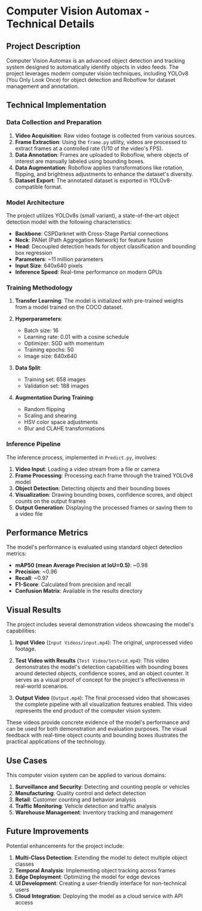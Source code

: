 # Computer Vision Automax - Technical Details

## Project Description

Computer Vision Automax is an advanced object detection and tracking system designed to automatically identify objects in video feeds. The project leverages modern computer vision techniques, including YOLOv8 (You Only Look Once) for object detection and Roboflow for dataset management and annotation.

## Technical Implementation

### Data Collection and Preparation

1. **Video Acquisition**: Raw video footage is collected from various sources.
2. **Frame Extraction**: Using the `frame.py` utility, videos are processed to extract frames at a controlled rate (1/10 of the video's FPS).
3. **Data Annotation**: Frames are uploaded to Roboflow, where objects of interest are manually labeled using bounding boxes.
4. **Data Augmentation**: Roboflow applies transformations like rotation, flipping, and brightness adjustments to enhance the dataset's diversity.
5. **Dataset Export**: The annotated dataset is exported in YOLOv8-compatible format.

### Model Architecture

The project utilizes YOLOv8s (small variant), a state-of-the-art object detection model with the following characteristics:

- **Backbone**: CSPDarknet with Cross-Stage Partial connections
- **Neck**: PANet (Path Aggregation Network) for feature fusion
- **Head**: Decoupled detection heads for object classification and bounding box regression
- **Parameters**: ~11 million parameters
- **Input Size**: 640x640 pixels
- **Inference Speed**: Real-time performance on modern GPUs

### Training Methodology

1. **Transfer Learning**: The model is initialized with pre-trained weights from a model trained on the COCO dataset.
2. **Hyperparameters**:
   - Batch size: 16
   - Learning rate: 0.01 with a cosine schedule
   - Optimizer: SGD with momentum
   - Training epochs: 50
   - Image size: 640x640

3. **Data Split**:
   - Training set: 658 images
   - Validation set: 188 images

4. **Augmentation During Training**:
   - Random flipping
   - Scaling and shearing
   - HSV color space adjustments
   - Blur and CLAHE transformations

### Inference Pipeline

The inference process, implemented in `Predict.py`, involves:

1. **Video Input**: Loading a video stream from a file or camera
2. **Frame Processing**: Processing each frame through the trained YOLOv8 model
3. **Object Detection**: Detecting objects and their bounding boxes
4. **Visualization**: Drawing bounding boxes, confidence scores, and object counts on the output frames
5. **Output Generation**: Displaying the processed frames or saving them to a video file

## Performance Metrics

The model's performance is evaluated using standard object detection metrics:

- **mAP50 (mean Average Precision at IoU=0.5)**: ~0.98
- **Precision**: ~0.96
- **Recall**: ~0.97
- **F1-Score**: Calculated from precision and recall
- **Confusion Matrix**: Available in the results directory

## Visual Results

The project includes several demonstration videos showcasing the model's capabilities:

1. **Input Video** (`Input Videos/input.mp4`): The original, unprocessed video footage.

2. **Test Video with Results** (`Test Video/testvid.mp4`): This video demonstrates the model's detection capabilities with bounding boxes around detected objects, confidence scores, and an object counter. It serves as a visual proof of concept for the project's effectiveness in real-world scenarios.

3. **Output Video** (`Output.mp4`): The final processed video that showcases the complete pipeline with all visualization features enabled. This video represents the end product of the computer vision system.

These videos provide concrete evidence of the model's performance and can be used for both demonstration and evaluation purposes. The visual feedback with real-time object counts and bounding boxes illustrates the practical applications of the technology.

## Use Cases

This computer vision system can be applied to various domains:

1. **Surveillance and Security**: Detecting and counting people or vehicles
2. **Manufacturing**: Quality control and defect detection
3. **Retail**: Customer counting and behavior analysis
4. **Traffic Monitoring**: Vehicle detection and traffic analysis
5. **Warehouse Management**: Inventory tracking and management

## Future Improvements

Potential enhancements for the project include:

1. **Multi-Class Detection**: Extending the model to detect multiple object classes
2. **Temporal Analysis**: Implementing object tracking across frames
3. **Edge Deployment**: Optimizing the model for edge devices
4. **UI Development**: Creating a user-friendly interface for non-technical users
5. **Cloud Integration**: Deploying the model as a cloud service with API access 